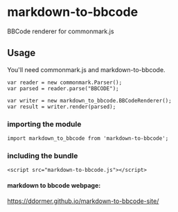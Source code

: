 # markdown-to-bbcode

BBCode renderer for commonmark.js

## Usage

You'll need commonmark.js and markdown-to-bbcode.

```
var reader = new commonmark.Parser();
var parsed = reader.parse("BBCODE");

var writer = new markdown_to_bbcode.BBCodeRenderer();
var result = writer.render(parsed);
```

### importing the module
`import markdown_to_bbcode from 'markdown-to-bbcode';`

### including the bundle
`<script src="markdown-to-bbcode.js"></script>`

#### markdown to bbcode webpage:

https://ddormer.github.io/markdown-to-bbcode-site/
